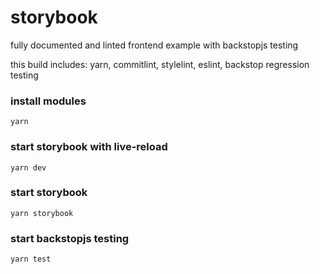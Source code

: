 # storybook
fully documented and linted frontend example with backstopjs testing

this build includes: yarn, commitlint, stylelint, eslint, backstop regression testing

### install modules
```
yarn
```

### start storybook with live-reload
```
yarn dev
```

### start storybook
```
yarn storybook
```


### start backstopjs testing
```
yarn test
```
